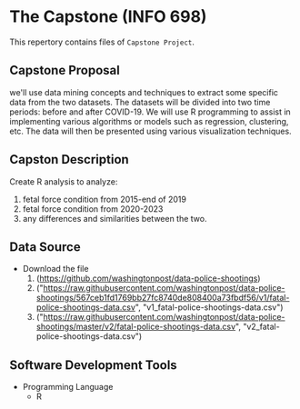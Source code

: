 # The Capstone (INFO 698)
This repertory contains files of `Capstone Project`.

## Capstone Proposal
we'll use data mining concepts and techniques to extract some specific data from the two datasets. The datasets will be divided into two time periods: before and after COVID-19. We will use R programming to assist in implementing various algorithms or models such as regression, clustering, etc. The data will then be presented using various visualization techniques. 

## Capston Description 
 Create  R analysis to analyze:

  1.  fetal force condition from 2015-end of 2019
  2.  fetal force condition from 2020-2023
  3.  any differences and similarities between the two.

## Data Source 
- Download the file
  1. (https://github.com/washingtonpost/data-police-shootings)
  2. ("https://raw.githubusercontent.com/washingtonpost/data-police-shootings/567ceb1fd1769bb27fc8740de808400a73fbdf56/v1/fatal-police-shootings-data.csv", "v1_fatal-police-shootings-data.csv")
  3. ("https://raw.githubusercontent.com/washingtonpost/data-police-shootings/master/v2/fatal-police-shootings-data.csv", "v2_fatal-police-shootings-data.csv")

## Software Development Tools
 - Programming Language
    - R   
